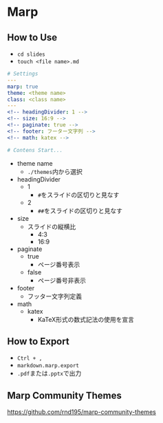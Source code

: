 # Marp

## How to Use

- `cd slides`
- `touch <file name>.md`

```yml
# Settings
---
marp: true
theme: <theme name>
class: <class name>
---
<!-- headingDivider: 1 -->
<!-- size: 16:9 -->
<!-- paginate: true -->
<!-- footer: フーター文字列 -->
<!-- math: katex -->

# Contens Start...
```

- theme name
  - `./themes`内から選択
- headingDivider
  - 1
    - `#`をスライドの区切りと見なす
  - 2
    - `##`をスライドの区切りと見なす
- size
  - スライドの縦横比
    - 4:3
    - 16:9
- paginate
  - true
    - ページ番号表示
  - false
    - ページ番号非表示
- footer
  - フッター文字列定義
- math
  - katex
    - KaTeX形式の数式記法の使用を宣言

## How to Export

- `Ctrl + ,`
- `markdown.marp.export`
- `.pdf`または`.pptx`で出力

## Marp Community Themes

<https://github.com/rnd195/marp-community-themes>

